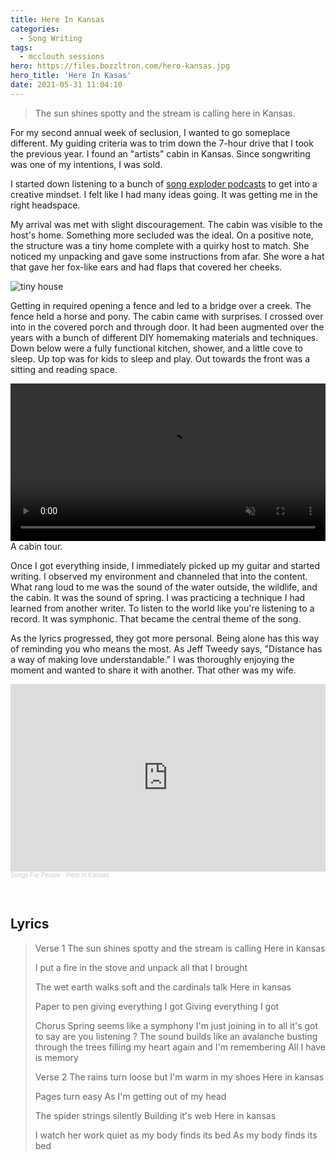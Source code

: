 ```yaml
---
title: Here In Kansas
categories:
  - Song Writing 
tags:
  - mcclouth sessions
hero: https://files.bozzltron.com/hero-kansas.jpg
hero_title: 'Here In Kasas'
date: 2021-05-31 11:04:10
---
```


>The sun shines spotty and the stream is calling here in Kansas.

<!-- more -->

For my second annual week of seclusion, I wanted to go someplace different. My guiding criteria was to trim down the 7-hour drive that I took the previous year. I found an "artists" cabin in Kansas.  Since songwriting was one of my intentions, I was sold.

I started down listening to a bunch of [song exploder podcasts](https://songexploder.net/) to get into a creative mindset.  I felt like I had many ideas going. It was getting me in the right headspace.

My arrival was met with slight discouragement. The cabin was visible to the host's home.  Something more secluded was the ideal.  On a positive note, the structure was a tiny home complete with a quirky host to match.  She noticed my unpacking and gave some instructions from afar.   She wore a hat that gave her fox-like ears and had flaps that covered her cheeks.

![tiny house](https://files.bozzltron.com/tiny-house.jpg)

Getting in required opening a fence and led to a bridge over a creek.  The fence held a horse and pony.  The cabin came with surprises.  I crossed over into in the covered porch and through door.  It had been augmented over the years with a bunch of different DIY homemaking materials and techniques. Down below were a fully functional kitchen, shower, and a little cove to sleep. Up top was for kids to sleep and play. Out towards the front was a sitting and reading space. 

<video width="100%" controls muted="muted">
  <source src="https://files.bozzltron.com/cabin-tour.mp4" type="video/mp4">
Your browser does not support the video tag.
</video>
<caption>A cabin tour.</caption>
<p></p>


Once I got everything inside, I immediately picked up my guitar and started writing.  I observed my environment and channeled that into the content. What rang loud to me was the sound of the water outside, the wildlife, and the cabin.  It was the sound of spring.  I was practicing a technique I had learned from another writer. To listen to the world like you're listening to a record. It was symphonic. That became the central theme of the song.

As the lyrics progressed, they got more personal.  Being alone has this way of reminding you who means the most.  As Jeff Tweedy says, "Distance has a way of making love understandable."  I was thoroughly enjoying the moment and wanted to share it with another.  That other was my wife.

<iframe width="100%" height="300" scrolling="no" frameborder="no" allow="autoplay" src="https://w.soundcloud.com/player/?url=https%3A//api.soundcloud.com/tracks/1010895439&color=%23ff5500&auto_play=false&hide_related=false&show_comments=true&show_user=true&show_reposts=false&show_teaser=true&visual=true"></iframe><div style="font-size: 10px; color: #cccccc;line-break: anywhere;word-break: normal;overflow: hidden;white-space: nowrap;text-overflow: ellipsis; font-family: Interstate,Lucida Grande,Lucida Sans Unicode,Lucida Sans,Garuda,Verdana,Tahoma,sans-serif;font-weight: 100;"><a href="https://soundcloud.com/songsforpeople" title="Songs For People" target="_blank" style="color: #cccccc; text-decoration: none;">Songs For People</a> · <a href="https://soundcloud.com/songsforpeople/here-in-kansas" title="Here In Kansas" target="_blank" style="color: #cccccc; text-decoration: none;">Here In Kansas</a></div>

&nbsp;
## Lyrics

>Verse 1
>The sun shines spotty
>and the stream is calling
>Here in kansas
>
>I put a fire in the stove
>and unpack all that I brought
>
>The wet earth walks soft
>and the cardinals talk
>Here in kansas
> 
>Paper to pen giving everything I got
>Giving everything I got
>
>Chorus
>Spring seems like a symphony
>I'm just joining in
>to all it's got to say
>are you listening ?
>The sound builds like an avalanche
>busting through the trees
>filling my  heart again
>and I'm remembering
>All I have is memory
>
>Verse 2
>The rains turn loose
>but I'm warm in my shoes
>Here in kansas
>
>Pages turn easy
>As I'm getting out of my head
>
>The spider strings silently
>Building it's web
>Here in kansas
>
>I watch her work quiet
>as my body finds its bed
>As my body finds its bed